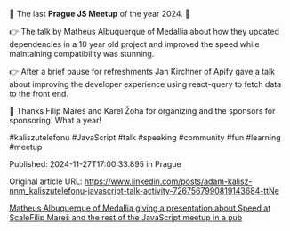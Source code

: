 🔔 The last **Prague JS Meetup** of the year 2024. 🎉


👉 The talk by Matheus Albuquerque of Medallia about how they updated dependencies in a 10 year old project and improved the speed while maintaining compatibility was stunning.


👉 After a brief pause for refreshments Jan Kirchner of Apify gave a talk about improving the developer experience using react-query to fetch data to the front end.


🙏 Thanks Filip Mareš and Karel Žoha for organizing and the sponsors for sponsoring. What a year!


#kaliszutelefonu #JavaScript #talk #speaking #community #fun #learning #meetup


Published: 2024-11-27T17:00:33.895 in Prague

Original article URL: https://www.linkedin.com/posts/adam-kalisz-nnm_kaliszutelefonu-javascript-talk-activity-7267567990819143684-ttNe

[Matheus Albuquerque of Medallia giving a presentation about Speed at Scale](./media/prague-javascript-meetup-presentation.jpg)[Filip Mareš and the rest of the JavaScript meetup in a pub](./media/prague-javascript-meetup-pub.jpg)
